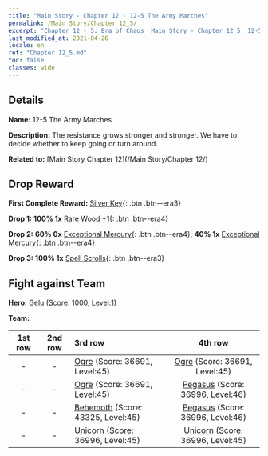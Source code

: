```yaml
---
title: "Main Story - Chapter 12 - 12-5 The Army Marches"
permalink: /Main Story/Chapter 12_5/
excerpt: "Chapter 12 - 5. Era of Chaos  Main Story - Chapter 12_5. 12-5 The Army Marches"
last_modified_at: 2021-04-26
locale: en
ref: "Chapter 12_5.md"
toc: false
classes: wide
---
```


## Details

 **Name:** 12-5 The Army Marches

 **Description:** The resistance grows stronger and stronger. We have to decide whether to keep going or turn around.

 **Related to:** [Main Story Chapter 12](/Main Story/Chapter 12/)

## Drop Reward

 **First Complete Reward:** [Silver Key](/Items/con_693/){: .btn .btn--era3}

 **Drop 1:** **100% 1x** [Rare Wood +1](/Items/mat_41/){: .btn .btn--era4}

 **Drop 2:** **60% 0x** [Exceptional Mercury](/Items/mat_35/){: .btn .btn--era4}, **40% 1x** [Exceptional Mercury](/Items/mat_35/){: .btn .btn--era4}

 **Drop 3:** **100% 1x** [Spell Scrolls](/Items/con_694/){: .btn .btn--era3}


## Fight against Team
 **Hero:** [Gelu](/heroes/Gelu/) (Score: 1000, Level:1)

 **Team:**


  | 1st row | 2nd row | 3rd row | 4th row |
  |:----:|:----:|:----|:----:|
  | - | - | [Ogre](/units/Ogre/) (Score: 36691, Level:45)  | [Ogre](/units/Ogre/) (Score: 36691, Level:45)  |
  | - | - | [Ogre](/units/Ogre/) (Score: 36691, Level:45)  | [Pegasus](/units/Pegasus/) (Score: 36996, Level:46)  |
  | - | - | [Behemoth](/units/Behemoth/) (Score: 43325, Level:45)  | [Pegasus](/units/Pegasus/) (Score: 36996, Level:46)  |
  | - | - | [Unicorn](/units/Unicorn/) (Score: 36996, Level:45)  | [Unicorn](/units/Unicorn/) (Score: 36996, Level:45)  |


